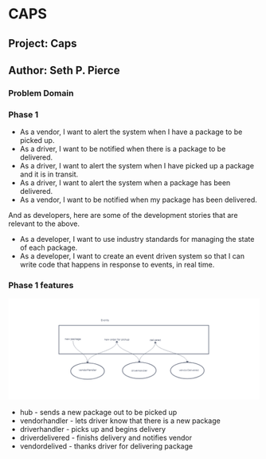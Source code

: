 # CAPS

## Project: Caps

## Author: Seth P. Pierce

### Problem Domain

### Phase 1

- As a vendor, I want to alert the system when I have a package to be picked up.
- As a driver, I want to be notified when there is a package to be delivered.
- As a driver, I want to alert the system when I have picked up a package and it is in transit.
- As a driver, I want to alert the system when a package has been delivered.
- As a vendor, I want to be notified when my package has been delivered.

And as developers, here are some of the development stories that are relevant to the above.

- As a developer, I want to use industry standards for managing the state of each package.
- As a developer, I want to create an event driven system so that I can write code that happens in response to events, in real time.

### Phase 1 features

![Phase 1](lab11.png)

- hub - sends a new package out to be picked up
- vendorhandler - lets driver know that there is a new package
- driverhandler - picks up and begins delivery
- driverdelivered - finishs delivery and notifies vendor
- vendordelived - thanks driver for delivering package
